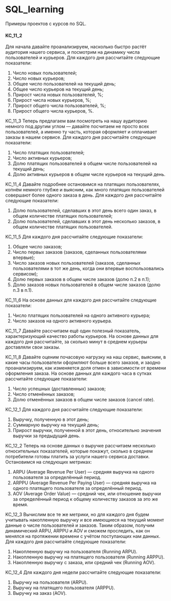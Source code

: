 # SQL_learning
Примеры проектов с курсов по SQL.

#### KC_11_2
Для начала давайте проанализируем, насколько быстро растёт аудитория нашего сервиса, и посмотрим на динамику числа пользователей и курьеров. 
Для каждого дня рассчитайте следующие показатели:
  1. Число новых пользователей; 
  2. Число новых курьеров; 
  3. Общее число пользователей на текущий день; 
  4. Общее число курьеров на текущий день;
  5. Прирост числа новых пользователей, %; 
  6. Прирост числа новых курьеров, %; 
  7. Прирост общего числа пользователей, %; 
  8. Прирост общего числа курьеров, %.

KC_11_3
Теперь предлагаем вам посмотреть на нашу аудиторию немного под другим углом — давайте посчитаем не просто всех пользователей, а именно ту часть, которая оформляет и оплачивает заказы в нашем сервисе.
Для каждого дня рассчитайте следующие показатели:
  1. Число платящих пользователей; 
  2. Число активных курьеров; 
  3. Долю платящих пользователей в общем числе пользователей на текущий день;
  4. Долю активных курьеров в общем числе курьеров на текущий день.

KC_11_4
Давайте подробнее остановимся на платящих пользователях, копнём немного глубже и выясним, как много платящих пользователей совершают более одного заказа в день.
Для каждого дня рассчитайте следующие показатели:
  1. Долю пользователей, сделавших в этот день всего один заказ, в общем количестве платящих пользователей;
  2. Долю пользователей, сделавших в этот день несколько заказов, в общем количестве платящих пользователей.

KC_11_5
Для каждого дня рассчитайте следующие показатели:
  1. Общее число заказов; 
  2. Число первых заказов (заказов, сделанных пользователями впервые);
  3. Число заказов новых пользователей (заказов, сделанных пользователями в тот же день, когда они впервые воспользовались сервисом);
  4. Долю первых заказов в общем числе заказов (долю п.2 в п.1); 
  5. Долю заказов новых пользователей в общем числе заказов (долю п.3 в п.1).

KC_11_6
На основе данных для каждого дня рассчитайте следующие показатели:
 1. Число платящих пользователей на одного активного курьера; 
 2. Число заказов на одного активного курьера.

KC_11_7
Давайте рассчитаем ещё один полезный показатель, характеризующий качество работы курьеров.
На основе данных для каждого дня рассчитайте, за сколько минут в среднем курьеры доставляли свои заказы.

KC_11_8
Давайте оценим почасовую нагрузку на наш сервис, выясним, в какие часы пользователи оформляют больше всего заказов, и заодно проанализируем, как изменяется доля отмен в зависимости от времени оформления заказа.
На основе данных для каждого часа в сутках рассчитайте следующие показатели:
  1. Число успешных (доставленных) заказов; 
  2. Число отменённых заказов; 
  3. Долю отменённых заказов в общем числе заказов (cancel rate).

KC_12_1
Для каждого дня рассчитайте следующие показатели:
  1. Выручку, полученную в этот день; 
  2. Суммарную выручку на текущий день; 
  3. Прирост выручки, полученной в этот день, относительно значения выручки за предыдущий день.

KC_12_2
Теперь на основе данных о выручке рассчитаем несколько относительных показателей, которые покажут, сколько в среднем потребители готовы платить за услуги нашего сервиса доставки. Остановимся на следующих метриках:
  1. ARPU (Average Revenue Per User) — средняя выручка на одного пользователя за определённый период.
  2. ARPPU (Average Revenue Per Paying User) — средняя выручка на одного платящего пользователя за определённый период.
  3. AOV (Average Order Value) — средний чек, или отношение выручки за определённый период к общему количеству заказов за это же время.

KC_12_3
Вычислим все те же метрики, но для каждого дня будем учитывать накопленную выручку и все имеющиеся на текущий момент данные о числе пользователей и заказов. 
Таким образом, получим динамический ARPU, ARPPU и AOV и сможем проследить, как он менялся на протяжении времени с учётом поступающих нам данных.
Для каждого дня рассчитайте следующие показатели:
  1. Накопленную выручку на пользователя (Running ARPU).
  2. Накопленную выручку на платящего пользователя (Running ARPPU).
  3. Накопленную выручку с заказа, или средний чек (Running AOV).

KC_12_4
Для каждого дня недели рассчитайте следующие показатели:
  1. Выручку на пользователя (ARPU).
  2. Выручку на платящего пользователя (ARPPU).
  3. Выручку на заказ (AOV).
